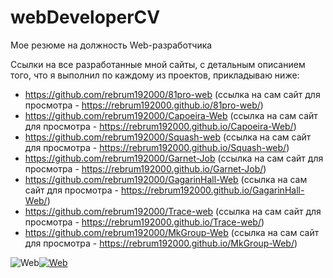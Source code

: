 # webDeveloperCV

Мое резюме на должность Web-разработчика

Ссылки на все разработанные мной сайты, с детальным описанием того, что я выполнил по каждому из проектов, прикладываю ниже:

- https://github.com/rebrum192000/81pro-web (ссылка на сам сайт для просмотра - https://rebrum192000.github.io/81pro-web/)
- https://github.com/rebrum192000/Capoeira-Web (ссылка на сам сайт для просмотра - https://rebrum192000.github.io/Capoeira-Web/)
- https://github.com/rebrum192000/Squash-web (ссылка на сам сайт для просмотра - https://rebrum192000.github.io/Squash-web/)
- https://github.com/rebrum192000/Garnet-Job (ссылка на сам сайт для просмотра - https://rebrum192000.github.io/Garnet-Job/)
- https://github.com/rebrum192000/GagarinHall-Web (ссылка на сам сайт для просмотра - https://rebrum192000.github.io/GagarinHall-Web/)
- https://github.com/rebrum192000/Trace-web (ссылка на сам сайт для просмотра - https://rebrum192000.github.io/Trace-web/)
- https://github.com/rebrum192000/MkGroup-Web (ссылка на сам сайт для просмотра - https://rebrum192000.github.io/MkGroup-Web/)

<img src="https://i.ibb.co/jkWTSG6/Web.png" alt="Web" border="0"><a href="https://ibb.co/XpJSGQH"><img src="https://i.ibb.co/6bsgqMQ/Web.jpg" alt="Web" border="0"></a>
